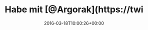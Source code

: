 ---
retweeted: false
source: <a href="https://about.twitter.com/products/tweetdeck" rel="nofollow">TweetDeck</a>
entities:
  user_mentions:
  - name: Florian Gilcher (@skade@hachyderm.io)
    screen_name: Argorak
    indices:
    - '9'
    - '17'
    id_str: '27227212'
    id: '27227212'
  urls: []
  symbols: []
  media:
  - expanded_url: https://twitter.com/bascht/status/710767814173442048/photo/1
    indices:
    - '116'
    - '139'
    url: https://t.co/jKFEPUNpsP
    media_url: http://pbs.twimg.com/media/Cd0nYsrWAAAZIS8.jpg
    id_str: '710767621457707008'
    id: '710767621457707008'
    media_url_https: https://pbs.twimg.com/media/Cd0nYsrWAAAZIS8.jpg
    sizes:
      large:
        w: '511'
        h: '91'
        resize: fit
      medium:
        w: '511'
        h: '91'
        resize: fit
      thumb:
        w: '91'
        h: '91'
        resize: crop
      small:
        w: '511'
        h: '91'
        resize: fit
    type: photo
    display_url: pic.twitter.com/jKFEPUNpsP
  hashtags: []
display_text_range:
- '0'
- '139'
favorite_count: '0'
id_str: '710767814173442048'
truncated: false
retweet_count: '0'
id: '710767814173442048'
possibly_sensitive: false
created_at: Fri Mar 18 10:00:26 +0000 2016
favorited: false
full_text: Habe mit [@Argorak](https://twitter.com/Argorak) eine Meta-Geheimsprache
  entwickelt, die Konversationen über OTR-Fuckup-Grenzen hinweg ermöglicht.
lang: de
extended_entities:
  media:
  - expanded_url: https://twitter.com/bascht/status/710767814173442048/photo/1
    indices:
    - '116'
    - '139'
    url: https://t.co/jKFEPUNpsP
    media_url: http://pbs.twimg.com/media/Cd0nYsrWAAAZIS8.jpg
    id_str: '710767621457707008'
    id: '710767621457707008'
    media_url_https: https://pbs.twimg.com/media/Cd0nYsrWAAAZIS8.jpg
    sizes:
      large:
        w: '511'
        h: '91'
        resize: fit
      medium:
        w: '511'
        h: '91'
        resize: fit
      thumb:
        w: '91'
        h: '91'
        resize: crop
      small:
        w: '511'
        h: '91'
        resize: fit
    type: photo
    display_url: pic.twitter.com/jKFEPUNpsP
tags:
- pesos:twitter
date: '2016-03-18T10:00:26+00:00'
src: https://twitter.com/bascht/status/710767814173442048
original_url: https://twitter.com/bascht/status/710767814173442048
type: twitter_tweet
media_url: https://img.bascht.com/twitter/pbs.twimg.com/media/Cd0nYsrWAAAZIS8.jpg
text: Habe mit [@Argorak](https://twitter.com/Argorak) eine Meta-Geheimsprache entwickelt,
  die Konversationen über OTR-Fuckup-Grenzen hinweg ermöglicht.
title: Habe mit [@Argorak](https://twi

---